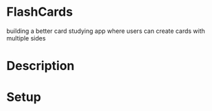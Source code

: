 # FlashCards 

building a better card studying app where users can create cards with multiple sides

# Description

# Setup

